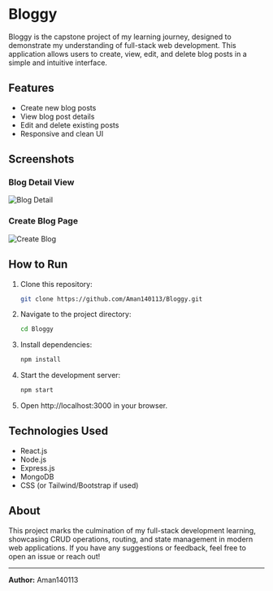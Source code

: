 # Bloggy

Bloggy is the capstone project of my learning journey, designed to demonstrate my understanding of full-stack web development. This application allows users to create, view, edit, and delete blog posts in a simple and intuitive interface.

## Features

- Create new blog posts
- View blog post details
- Edit and delete existing posts
- Responsive and clean UI

## Screenshots

### Blog Detail View
![Blog Detail](./img/blog-detail.png)

### Create Blog Page
![Create Blog](./img/create-blog.png)

## How to Run

1. Clone this repository:
   ```bash
   git clone https://github.com/Aman140113/Bloggy.git
   ```
2. Navigate to the project directory:
   ```bash
   cd Bloggy
   ```
3. Install dependencies:
   ```bash
   npm install
   ```
4. Start the development server:
   ```bash
   npm start
   ```
5. Open http://localhost:3000 in your browser.

## Technologies Used

- React.js
- Node.js
- Express.js
- MongoDB
- CSS (or Tailwind/Bootstrap if used)

## About

This project marks the culmination of my full-stack development learning, showcasing CRUD operations, routing, and state management in modern web applications. If you have any suggestions or feedback, feel free to open an issue or reach out!

---

**Author:** Aman140113
